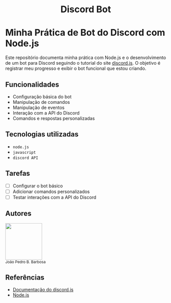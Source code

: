 <h1 align="center"> Discord Bot </h1>

# Minha Prática de Bot do Discord com Node.js
Este repositório documenta minha prática com Node.js e o desenvolvimento de um bot para Discord seguindo o tutorial do site [discord.js](https://discord.js.org/). O objetivo é registrar meu progresso e exibir o bot funcional que estou criando.

## Funcionalidades 

- Configuração básica do bot
- Manipulação de comandos
- Manipulação de eventos
- Interação com a API do Discord
- Comandos e respostas personalizadas

## Tecnologias utilizadas
- ``node.js``
- ``javascript``
- ``discord API``

## Tarefas

- [ ] Configurar o bot básico
- [ ] Adicionar comandos personalizados
- [ ] Testar interações com a API do Discord

## Autores
<img loading="lazy" src="https://avatars.githubusercontent.com/u/91297706?v=4" width=115><br><sub>João Pedro B. Barbosa</sub>


## Referências

- [Documentação do discord.js](https://discord.js.org/#/docs/main/stable/general/welcome)
- [Node.js](https://nodejs.org/)